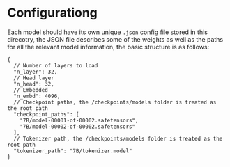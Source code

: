 # Configurationg

Each model should have its own unique `.json` config file stored in this direcotry, the JSON file describes some of the weights as well as the paths for all the relevant model information, the basic structure is as follows:

```
{
  // Number of layers to load
  "n_layer": 32,
  // Head layer
  "n_head": 32,
  // Embedded
  "n_embd": 4096,
  // Checkpoint paths, the /checkpoints/models folder is treated as the root path
  "checkpoint_paths": [
    "7B/model-00001-of-00002.safetensors",
    "7B/model-00002-of-00002.safetensors"
  ],
  // Tokenizer path, the /checkpoints/models folder is treated as the root path
  "tokenizer_path": "7B/tokenizer.model"
}

```
